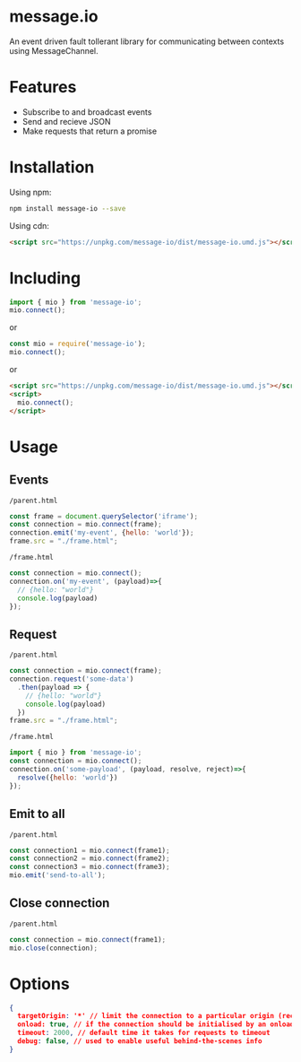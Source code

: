 # message.io

An event driven fault tollerant library for communicating between contexts using MessageChannel.

# Features

* Subscribe to and broadcast events
* Send and recieve JSON
* Make requests that return a promise

# Installation

Using npm:

``` sh
npm install message-io --save
```

Using cdn:

``` html
<script src="https://unpkg.com/message-io/dist/message-io.umd.js"></script>
```
# Including

```js
import { mio } from 'message-io';
mio.connect();
```

or

```js
const mio = require('message-io');
mio.connect();
```

or
``` html
<script src="https://unpkg.com/message-io/dist/message-io.umd.js"></script>
<script>
  mio.connect();
</script>
```


# Usage
## Events

`/parent.html`

```js
const frame = document.querySelector('iframe');
const connection = mio.connect(frame);
connection.emit('my-event', {hello: 'world'});
frame.src = "./frame.html";
```

`/frame.html`

```js
const connection = mio.connect();
connection.on('my-event', (payload)=>{
  // {hello: "world"}
  console.log(payload)
});
```

## Request

`/parent.html`

```js
const connection = mio.connect(frame);
connection.request('some-data')
  .then(payload => {
    // {hello: "world"}
    console.log(payload)
  })
frame.src = "./frame.html";
```

`/frame.html`

```js
import { mio } from 'message-io';
const connection = mio.connect();
connection.on('some-payload', (payload, resolve, reject)=>{
  resolve({hello: 'world'})
});
```

## Emit to all

`/parent.html`

```js
const connection1 = mio.connect(frame1);
const connection2 = mio.connect(frame2);
const connection3 = mio.connect(frame3);
mio.emit('send-to-all');
```

## Close connection

`/parent.html`

```js
const connection = mio.connect(frame1);
mio.close(connection);
```


# Options
```json
{
  targetOrigin: '*' // limit the connection to a particular origin (reccomended)
  onload: true, // if the connection should be initialised by an onload event or manually
  timeout: 2000, // default time it takes for requests to timeout
  debug: false, // used to enable useful behind-the-scenes info
}
```